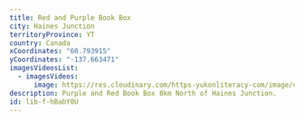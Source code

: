 ```yaml
---
title: Red and Purple Book Box
city: Haines Junction
territoryProvince: YT
country: Canada
xCoordinates: "60.793915"
yCoordinates: "-137.663471"
imagesVideosList:
  - imagesVideos:
      image: https://res.cloudinary.com/https-yukonliteracy-com/image/upload/q_35/v1658505270/IMG_1005_vsfh4y.jpg
description: Purple and Red Book Box 8km North of Haines Junction.
id: lib-f-hBabY0U
---
```

